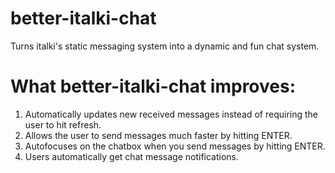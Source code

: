 # better-italki-chat
Turns italki's static messaging system into a dynamic and fun chat system.

# What better-italki-chat improves:
1.  Automatically updates new received messages instead of requiring the user to hit refresh.
2.  Allows the user to send messages much faster by hitting ENTER.
3.  Autofocuses on the chatbox when you send messages by hitting ENTER.
4.  Users automatically get chat message notifications.

